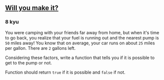 <h2><a href=https://www.codewars.com/kata/5861d28f124b35723e00005e/train/csharp target="_blank">Will you make it?</a></h2><h3>8 kyu</h3><p>You were camping with your friends far away from home, but when it's time to go back, you realize that your fuel is running out and the nearest pump is <code>50</code> miles away! You know that on average, your car runs on about <code>25</code> miles per gallon. There are <code>2</code> gallons left. </p><p>Considering these factors, write a function that tells you if it is possible to get to the pump or not.</p><p>Function should return <code>true</code> if it is possible and <code>false</code> if not.</p>